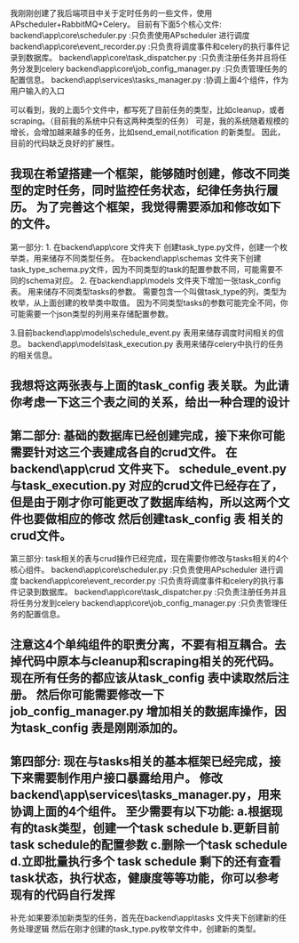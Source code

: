 我刚刚创建了我后端项目中关于定时任务的一些文件，使用APscheduler+RabbitMQ+Celery。
目前有下面5个核心文件:
backend\app\core\scheduler.py :只负责使用APscheduler 进行调度
backend\app\core\event_recorder.py :只负责将调度事件和celery的执行事件记录到数据库。
backend\app\core\task_dispatcher.py :只负责注册任务并且将任务分发到celery
backend\app\core\job_config_manager.py :只负责管理任务的配置信息。
backend\app\services\tasks_manager.py :协调上面4个组件，作为用户输入的入口

可以看到，我的上面5个文件中，都写死了目前任务的类型，比如cleanup，或者scraping。（目前我的系统中只有这两种类型的任务）
可是，我的系统随着规模的增长，会增加越来越多的任务，比如send_email,notification 的新类型。
因此，目前的代码缺乏良好的扩展性。

我现在希望搭建一个框架，能够随时创建，修改不同类型的定时任务，同时监控任务状态，纪律任务执行履历。
为了完善这个框架，我觉得需要添加和修改如下的文件。
-------------------------------------
第一部分:
1.
在backend\app\core 文件夹下 创建task_type.py文件，创建一个枚举类，用来储存不同类型任务。
在backend\app\schemas 文件夹下创建task_type_schema.py文件，因为不同类型的task的配置参数不同，可能需要不同的schema对应。
2.
在backend\app\models 文件夹下增加一张task_config 表。
用来储存不同类型tasks的参数。
需要包含一个叫做task_type的列，类型为枚举，从上面创建的枚举类中取值。
因为不同类型tasks的参数可能完全不同，你可能需要一个json类型的列用来存储配置参数。

3.目前backend\app\models\schedule_event.py 表用来储存调度时间相关的信息。
backend\app\models\task_execution.py 表用来储存celery中执行的任务的相关信息。

我想将这两张表与上面的task_config 表关联。为此请你考虑一下这三个表之间的关系，给出一种合理的设计
-------------------------------------
第二部分:
基础的数据库已经创建完成，接下来你可能需要针对这三个表建成各自的crud文件。
在backend\app\crud 文件夹下。
schedule_event.py与task_execution.py 对应的crud文件已经存在了，但是由于刚才你可能更改了数据库结构，所以这两个文件也要做相应的修改
然后创建task_config 表 相关的crud文件。
-------------------------------------
第三部分:
task相关的表与crud操作已经完成，现在需要你修改与tasks相关的4个核心组件。
backend\app\core\scheduler.py :只负责使用APscheduler 进行调度
backend\app\core\event_recorder.py :只负责将调度事件和celery的执行事件记录到数据库。
backend\app\core\task_dispatcher.py :只负责注册任务并且将任务分发到celery
backend\app\core\job_config_manager.py :只负责管理任务的配置信息。

注意这4个单纯组件的职责分离，不要有相互耦合。去掉代码中原本与cleanup和scraping相关的死代码。现在所有任务的都应该从task_config 表中读取然后注册。
然后你可能需要修改一下job_config_manager.py 增加相关的数据库操作，因为task_config 表是刚刚添加的。
-------------------------------------
第四部分:
现在与tasks相关的基本框架已经完成，接下来需要制作用户接口暴露给用户。
修改backend\app\services\tasks_manager.py，用来协调上面的4个组件。
至少需要有以下功能:
a.根据现有的task类型，创建一个task schedule
b.更新目前task schedule的配置参数
c.删除一个task schedule
d.立即批量执行多个 task schedule
剩下的还有查看task状态，执行状态，健康度等等功能，你可以参考现有的代码自行发挥
-------------------------------------
补充:如果要添加新类型的任务，首先在backend\app\tasks 文件夹下创建新的任务处理逻辑
然后在刚才创建的task_type.py枚举文件中，创建新的类型。